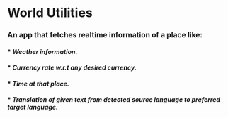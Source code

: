 # World Utilities
### An app that fetches realtime information of a place like:
#### * _Weather information._
#### * _Currency rate w.r.t any desired currency._
#### * _Time at that place._
#### * _Translation of given text from detected source language to preferred target language._
